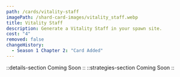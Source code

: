 ```yaml
---
path: /cards/vitality-staff
imagePath: /shard-card-images/vitality_staff.webp
title: Vitality Staff
description: Generate a Vitality Staff in your spawn site.
cost: "4"
removed: false
changeHistory:
  - Season 1 Chapter 2: "Card Added"
---
```

::details-section
Coming Soon
::
::strategies-section
Coming Soon
::